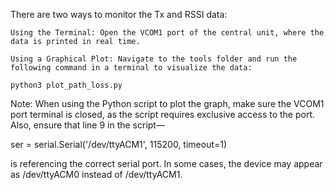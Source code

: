 There are two ways to monitor the Tx and RSSI data:

    Using the Terminal: Open the VCOM1 port of the central unit, where the data is printed in real time.

    Using a Graphical Plot: Navigate to the tools folder and run the following command in a terminal to visualize the data:

    python3 plot_path_loss.py

Note: When using the Python script to plot the graph, make sure the VCOM1 port terminal is closed, as the script requires exclusive access to the port.
Also, ensure that line 9 in the script—

ser = serial.Serial('/dev/ttyACM1', 115200, timeout=1)

is referencing the correct serial port. In some cases, the device may appear as /dev/ttyACM0 instead of /dev/ttyACM1.
